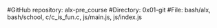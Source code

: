#GitHub repository: alx-pre_course
#Directory: 0x01-git
#File: bash/alx, bash/school, c/c_is_fun.c, js/main.js, js/index.js
